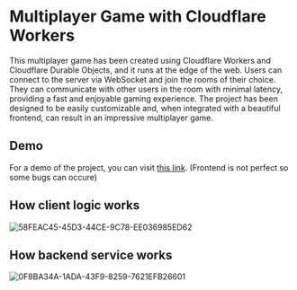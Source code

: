 # Multiplayer Game with Cloudflare Workers

This multiplayer game has been created using Cloudflare Workers and Cloudflare Durable Objects, and it runs at the edge of the web. Users can connect to the server via WebSocket and join the rooms of their choice. They can communicate with other users in the room with minimal latency, providing a fast and enjoyable gaming experience. The project has been designed to be easily customizable and, when integrated with a beautiful frontend, can result in an impressive multiplayer game.

## Demo

For a demo of the project, you can visit [this link](https://purejs-game-frontend.pages.dev/). (Frontend is not perfect so some bugs can occure)


## How client logic works

![58FEAC45-45D3-44CE-9C78-EE036985ED62](https://github.com/cahmetcan/2D-Game-pure-js/assets/92582302/47bab024-0324-47d6-9781-fca38848f3f0)

## How backend service works

![0F8BA34A-1ADA-43F9-8259-7621EFB26601](https://github.com/cahmetcan/2D-Game-pure-js/assets/92582302/04d0d481-a16f-4e4a-8353-cd1b6d36272f)
